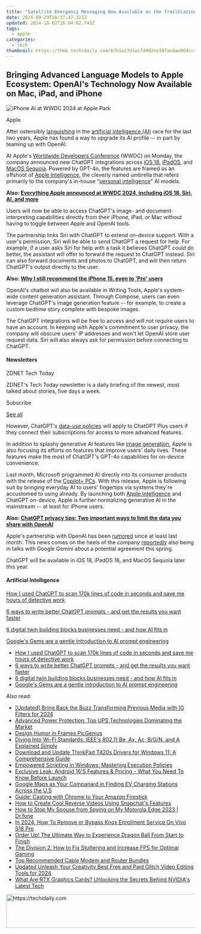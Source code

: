 ```yaml
---
title: "Satellite Emergency Messaging Now Available on the Trailblazing Google Pixel 9: A Milestone in Android Technology"
date: 2024-09-29T16:37:47.311Z
updated: 2024-10-02T16:04:02.743Z
tags:
  - apple
categories:
  - tech
thumbnail: https://thmb.techidaily.com/b7b1a27d1ec7d492ee38fae4ae064cccff7a07bb81d0c83c83f67196d92674a7.jpg
---
```


## Bringing Advanced Language Models to Apple Ecosystem: OpenAI's Technology Now Available on Mac, iPad, and iPhone

![iPhone AI at WWDC 2024 at Apple Park](https://www.zdnet.com/a/img/resize/4020fc972bdd9fb1c1721a5c921c43b1a3d50a7d/2024/06/10/f734e119-5c8a-4869-8807-c898f4b83ba7/apple-wwdc24-apple-intelligence-chatgpt-writing-tools-compose-suggestions-240610-big-jpg-large.jpg?auto=webp&precrop=980,551,x0,y0&width=1280)

Apple

After ostensibly [languishing](https://www.zdnet.com/article/siri-has-become-apples-bing-its-time-for-an-ai-inspired-change/) in the [artificial intelligence (AI)](https://www.zdnet.com/article/what-is-ai-heres-everything-you-need-to-know-about-artificial-intelligence/) race for the last two years, Apple has found a way to upgrade its AI profile -- in part by teaming up with OpenAI. 

At Apple's [Worldwide Developers Conference](https://www.zdnet.com/article/apple-confirms-wwdc-2024-for-june-10-will-ai-steal-the-show/) (WWDC) on Monday, the company announced new ChatGPT integrations across [iOS 18](https://www.zdnet.com/article/ios-18-all-the-iphone-changes-apple-announced-at-wwdc-2024/), [iPadOS](https://www.zdnet.com/article/4-major-ipados-18-features-announced-at-wwdc-2024-and-which-ipads-will-get-it/), and [MacOS Sequoia](https://www.zdnet.com/article/heres-every-macos-15-sequoia-feature-announced-at-wwdc-2024/). Powered by GPT-4o, the features are framed as an offshoot of [Apple Intelligence](https://www.zdnet.com/article/what-is-apple-intelligence-how-the-iphones-on-device-and-cloud-based-ai-will-work/), the cleverly named umbrella that refers primarily to the company's in-house "[personal intelligence](https://www.apple.com/newsroom/2024/06/introducing-apple-intelligence-for-iphone-ipad-and-mac/#:~:text=users%20can%20trust.-,ChatGPT%20Gets%20Integrated%20Across%20Apple%20Platforms,any%20documents%20or%20photos%2C%20and%20Siri%20then%20presents%20the%20answer%20directly.,-An%20iPhone%2015)" AI models. 

**Also: [Everything Apple announced at WWDC 2024, including iOS 18, Siri, AI, and more](https://www.zdnet.com/article/live-updates-everything-apple-announced-at-wwdc-2024-including-ios-18-siri-ai-more/)**

Users will now be able to access ChatGPT's image- and document-interpreting capabilities directly from their iPhone, iPad, or Mac without having to toggle between Apple and OpenAI tools. 

The partnership links Siri with ChatGPT to extend on-device support. With a user's permission, Siri will be able to send ChatGPT a request for help. For example, if a user asks Siri for help with a task it believes ChatGPT could do better, the assistant will offer to forward the request to ChatGPT instead. Siri can also forward documents and photos to ChatGPT, and will then return ChatGPT's output directly to the user. 

**Also: [Why I still recommend the iPhone 15, even to 'Pro' users](https://www.zdnet.com/article/iphone-15-plus-review/)**

OpenAI's chatbot will also be available in Writing Tools, Apple's system-wide content generation assistant. Through Compose, users can even leverage ChatGPT's image generation feature -- for example, to create a custom bedtime story complete with bespoke images.

The ChatGPT integrations will be free to access and will not require users to have an account. In keeping with Apple's commitment to user privacy, the company will obscure users' IP addresses and won't let OpenAI store user request data. Siri will also always ask for permission before connecting to ChatGPT. 

#### Newsletters

ZDNET Tech Today

ZDNET's Tech Today newsletter is a daily briefing of the newest, most talked about stories, five days a week.

 Subscribe

[See all](https://www.zdnet.com/newsletters/)

However, ChatGPT's [data-use policies](https://openai.com/policies/usage-policies/) will apply to ChatGPT Plus users if they connect their subscriptions for access to more advanced features.

In addition to splashy generative AI features like [image generation](https://www.zdnet.com/article/apple-unveils-on-device-ai-image-generator-for-iphone-ipad-and-mac/), Apple is also focusing its efforts on features that improve users' daily lives. These features make the most of ChatGPT's GPT-4o capabilities for on-device convenience. 

Last month, Microsoft programmed AI directly into its consumer products with the release of the [Copilot+ PCs](https://www.zdnet.com/article/i-demoed-every-new-ai-feature-coming-to-copilot-pcs-and-im-nearly-sold-on-the-hype/). With this release, Apple is following suit by bringing everyday AI to users' fingertips via systems they're accustomed to using already. By launching both [Apple Intelligence](https://www.zdnet.com/article/what-is-apple-intelligence-how-the-iphones-on-device-and-cloud-based-ai-will-work/) and ChatGPT on-device, Apple is further normalizing generative AI in the mainstream -- at least for iPhone users. 

**Also: [ChatGPT privacy tips: Two important ways to limit the data you share with OpenAI](https://www.zdnet.com/article/chatgpt-privacy-tips-two-important-ways-to-limit-the-data-you-share-with-openai/)**

Apple's partnership with OpenAI has been [rumored](https://www.zdnet.com/article/apple-nears-deal-with-openai-to-power-upcoming-iphone-features-with-chatgpt-says-bloomberg/) since at least last month. This news comes on the heels of the company [reportedly](https://www.zdnet.com/article/apple-is-in-talks-to-bring-googles-gemini-ai-models-to-the-iphone-as-early-as-this-year/) also being in talks with Google Gemini about a potential agreement this spring. 

ChatGPT will be available in iOS 18, iPadOS 18, and MacOS Sequoia later this year. 

#### Artificial Intelligence

[How I used ChatGPT to scan 170k lines of code in seconds and save me hours of detective work](https://www.zdnet.com/article/how-chatgpt-scanned-170k-lines-of-code-in-seconds-and-saved-me-hours-of-work/ "How I used ChatGPT to scan 170k lines of code in seconds and save me hours of detective work")

[6 ways to write better ChatGPT prompts - and get the results you want faster](https://www.zdnet.com/article/6-ways-to-write-better-chatgpt-prompts-and-get-the-results-you-want-faster/ "6 ways to write better ChatGPT prompts - and get the results you want faster")

[6 digital twin building blocks businesses need - and how AI fits in](https://www.zdnet.com/article/6-digital-twin-building-blocks-businesses-need-and-how-ai-fits-in/ "6 digital twin building blocks businesses need - and how AI fits in")

[Google's Gems are a gentle introduction to AI prompt engineering](https://www.zdnet.com/article/googles-gems-are-a-gentle-introduction-to-ai-prompt-engineering/ "Google's Gems are a gentle introduction to AI prompt engineering")

* [How I used ChatGPT to scan 170k lines of code in seconds and save me hours of detective work](https://www.zdnet.com/article/how-chatgpt-scanned-170k-lines-of-code-in-seconds-and-saved-me-hours-of-work/ "How I used ChatGPT to scan 170k lines of code in seconds and save me hours of detective work")
* [6 ways to write better ChatGPT prompts - and get the results you want faster](https://www.zdnet.com/article/6-ways-to-write-better-chatgpt-prompts-and-get-the-results-you-want-faster/ "6 ways to write better ChatGPT prompts - and get the results you want faster")
* [6 digital twin building blocks businesses need - and how AI fits in](https://www.zdnet.com/article/6-digital-twin-building-blocks-businesses-need-and-how-ai-fits-in/ "6 digital twin building blocks businesses need - and how AI fits in")
* [Google's Gems are a gentle introduction to AI prompt engineering](https://www.zdnet.com/article/googles-gems-are-a-gentle-introduction-to-ai-prompt-engineering/ "Google's Gems are a gentle introduction to AI prompt engineering")

<ins class="adsbygoogle"
     style="display:block"
     data-ad-format="autorelaxed"
     data-ad-client="ca-pub-7571918770474297"
     data-ad-slot="1223367746"></ins>

<ins class="adsbygoogle"
     style="display:block"
     data-ad-client="ca-pub-7571918770474297"
     data-ad-slot="8358498916"
     data-ad-format="auto"
     data-full-width-responsive="true"></ins>

<span class="atpl-alsoreadstyle">Also read:</span>
<div><ul>
<li><a href="https://instagram-video-files.techidaily.com/updated-bring-back-the-buzz-transforming-previous-media-with-ig-filters-for-2024/"><u>[Updated] Bring Back the Buzz Transforming Previous Media with IG Filters for 2024</u></a></li>
<li><a href="https://buynow-marvelous.techidaily.com/advanced-power-protection-top-ups-technologies-dominating-the-market/"><u>Advanced Power Protection: Top UPS Technologies Dominating the Market</u></a></li>
<li><a href="https://article-helps.techidaily.com/design-humor-in-frames-picgenius/"><u>Design Humor in Frames PicGenius</u></a></li>
<li><a href="https://tech-recovery.techidaily.com/diving-into-wi-fi-standards-ieees-80211-be-ax-ac-bgn-and-a-explained-simply/"><u>Diving Into Wi-Fi Standards: IEEE's 802.11 Be, Ax, Ac, B/G/N, and A Explained Simply</u></a></li>
<li><a href="https://hardware-help.techidaily.com/download-and-update-thinkpad-t420s-drivers-for-windows-11-a-comprehensive-guide/"><u>Download and Update ThinkPad T420s Drivers for Windows 11: A Comprehensive Guide</u></a></li>
<li><a href="https://windows11.techidaily.com/empowered-scripting-in-windows-mastering-execution-policies/"><u>Empowered Scripting in Windows: Mastering Execution Policies</u></a></li>
<li><a href="https://tech-recovery.techidaily.com/1722874300044-exclusive-leak-android-16s-features-and-pricing-what-you-need-to-know-before-launch/"><u>Exclusive Leak: Android 16'S Features & Pricing - What You Need To Know Before Launch</u></a></li>
<li><a href="https://tech-recovery.techidaily.com/1722845171487-google-maps-as-your-companard-in-finding-ev-charging-stations-across-the-us/"><u>Google Maps as Your Companard in Finding EV Charging Stations Across the U.S</u></a></li>
<li><a href="https://tech-recovery.techidaily.com/guide-casting-with-chrome-to-your-amazon-firestick/"><u>Guide: Casting with Chrome to Your Amazon Firestick</u></a></li>
<li><a href="https://tech-recovery.techidaily.com/how-to-create-cool-reverse-videos-using-snapchats-features/"><u>How to Create Cool Reverse Videos Using Snapchat's Features</u></a></li>
<li><a href="https://change-location.techidaily.com/how-to-stop-my-spouse-from-spying-on-my-motorola-edge-2023-drfone-by-drfone-virtual-android/"><u>How to Stop My Spouse from Spying on My Motorola Edge 2023 | Dr.fone</u></a></li>
<li><a href="https://unlock-android.techidaily.com/in-2024-how-to-remove-or-bypass-knox-enrollment-service-on-vivo-s18-pro-by-drfone-android/"><u>In 2024, How To Remove or Bypass Knox Enrollment Service On Vivo S18 Pro</u></a></li>
<li><a href="https://tech-recovery.techidaily.com/order-up-the-ultimate-way-to-experience-dragon-ball-from-start-to-finish/"><u>Order Up! The Ultimate Way to Experience Dragon Ball From Start to Finish</u></a></li>
<li><a href="https://win-able.techidaily.com/the-division-2-how-to-fix-stuttering-and-increase-fps-for-optimal-gaming/"><u>The Division 2: How to Fix Stuttering and Increase FPS for Optimal Gaming</u></a></li>
<li><a href="https://tech-recovery.techidaily.com/top-recommended-cable-modem-and-router-bundles/"><u>Top Recommended Cable Modem and Router Bundles</u></a></li>
<li><a href="https://ai-video-apps.techidaily.com/updated-unleash-your-creativity-best-free-and-paid-glitch-video-editing-tools-for-2024/"><u>Updated Unleash Your Creativity Best Free and Paid Glitch Video Editing Tools for 2024</u></a></li>
<li><a href="https://tech-recovery.techidaily.com/what-are-rtx-graphics-cards-unlocking-the-secrets-behind-nvidias-latest-tech/"><u>What Are RTX Graphics Cards? Unlocking the Secrets Behind NVIDIA's Latest Tech</u></a></li>
</ul></div>

<!-- affiliate ads begin -->
<a href="https://aligracehair.sjv.io/c/5597632/2087253/19272" target="_top" id="2087253">
  <img src="//a.impactradius-go.com/display-ad/19272-2087253" border="0" alt="https://techidaily.com" width="728" height="90"/>
</a>
<img height="0" width="0" src="https://aligracehair.sjv.io/i/5597632/2087253/19272" style="position:absolute;visibility:hidden;" border="0" />
<!-- affiliate ads end -->

